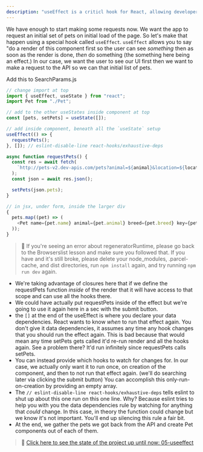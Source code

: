 ```yaml
---
description: "useEffect is a criticl hook for React, allowing developers to do asynchronous actions like making HTTP requests"
---
```


We have enough to start making some requests now. We want the app to request an initial set of pets on initial load of the page. So let's make that happen using a special hook called `useEffect`. `useEffect` allows you to say "do a render of this component first so the user can see _something_ then as soon as the render is done, _then_ do something (the something here being an effect.) In our case, we want the user to see our UI first then we want to make a request to the API so we can that initial list of pets.

Add this to SearchParams.js

```javascript
// change import at top
import { useEffect, useState } from "react";
import Pet from "./Pet";

// add to the other useStates inside component at top
const [pets, setPets] = useState([]);

// add inside component, beneath all the `useState` setup
useEffect(() => {
  requestPets();
}, []); // eslint-disable-line react-hooks/exhaustive-deps

async function requestPets() {
  const res = await fetch(
    `http://pets-v2.dev-apis.com/pets?animal=${animal}&location=${location}&breed=${breed}`
  );
  const json = await res.json();

  setPets(json.pets);
}

// in jsx, under form, inside the larger div
{
  pets.map((pet) => (
    <Pet name={pet.name} animal={pet.animal} breed={pet.breed} key={pet.id} />
  ));
}
```

> 🚨 If you're seeing an error about regeneratorRuntime, please go back to the Browserslist lesson and make sure you followed that. If you have and it's still broke, please delete your node_modules, .parcel-cache, and dist directories, run `npm install` again, and try running `npm run dev` again.

- We're taking advantage of closures here that if we define the requestPets function _inside_ of the render that it will have access to that scope and can use all the hooks there.
- We could have actually put requestPets inside of the effect but we're going to use it again here in a sec with the submit button.
- the `[]` at the end of the useEffect is where you declare your data dependencies. React wants to know _when_ to run that effect again. You don't give it data dependencies, it assumes any time any hook changes that you should run the effect again. This is bad because that would mean any time setPets gets called it'd re-run render and all the hooks again. See a problem there? It'd run infinitely since requestPets calls setPets.
- You can instead provide which hooks to watch for changes for. In our case, we actually only want it to run once, on creation of the component, and then to not run that effect again. (we'll do searching later via clicking the submit button) You can accomplish this only-run-on-creation by providing an empty array.
- The `// eslint-disable-line react-hooks/exhaustive-deps` tells eslint to shut up about this one run on this one line. Why? Because eslint tries to help you with you the data dependencies rule by watching for anything that _could_ change. In this case, in theory the function could change but we know it's not important. You'll end up silencing this rule a fair bit.
- At the end, we gather the pets we got back from the API and create Pet components out of each of them.

> 🏁 [Click here to see the state of the project up until now: 05-useeffect][step]

[step]: https://github.com/btholt/citr-v7-project/tree/master/05-useeffect
